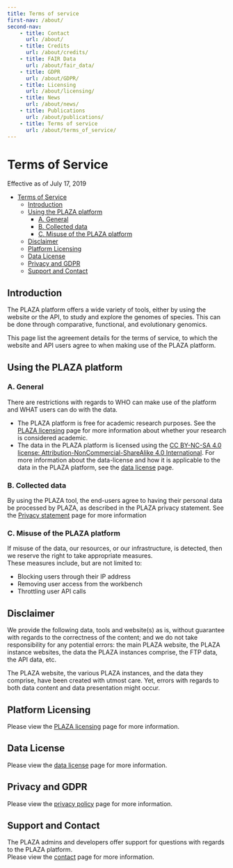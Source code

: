 ```yaml
---
title: Terms of service
first-nav: /about/
second-nav:
    - title: Contact
      url: /about/
    - title: Credits
      url: /about/credits/
    - title: FAIR Data
      url: /about/fair_data/
    - title: GDPR
      url: /about/GDPR/
    - title: Licensing
      url: /about/licensing/
    - title: News
      url: /about/news/
    - title: Publications
      url: /about/publications/
    - title: Terms of service
      url: /about/terms_of_service/
---
```



# Terms of Service


Effective as of July 17, 2019

- [Terms of Service](#terms-of-service)
  - [Introduction](#introduction)
  - [Using the PLAZA platform](#using-the-plaza-platform)
    - [A. General](#a-general)
    - [B. Collected data](#b-collected-data)
    - [C. Misuse of the PLAZA platform](#c-misuse-of-the-plaza-platform)
  - [Disclaimer](#disclaimer)
  - [Platform Licensing](#platform-licensing)
  - [Data License](#data-license)
  - [Privacy and GDPR](#privacy-and-gdpr)
  - [Support and Contact](#support-and-contact)

## Introduction

The PLAZA platform offers a wide variety of tools, either by using the website or the API, to study and explore the genomes of species. This can be done through comparative, functional, and evolutionary genomics.  
  
This page list the agreement details for the terms of service, to which the website and API users agree to when making use of the PLAZA platform.

## Using the PLAZA platform

### A. General

There are restrictions with regards to WHO can make use of the platform and WHAT users can do with the data.

*   The PLAZA platform is free for academic research purposes. See the [PLAZA licensing](/plaza/pages/licensing) page for more information about whether your research is considered academic.
*   The data in the PLAZA platform is licensed using the [CC BY-NC-SA 4.0 license: Attribution-NonCommercial-ShareAlike 4.0 International](https://creativecommons.org/licenses/by-nc-sa/4.0/). For more information about the data-license and how it is applicable to the data in the PLAZA platform, see the [data license](/plaza/pages/data_license) page.

### B. Collected data

By using the PLAZA tool, the end-users agree to having their personal data be processed by PLAZA, as described in the PLAZA privacy statement. See the [Privacy statement](/plaza/pages/gdpr) page for more information

### C. Misuse of the PLAZA platform

If misuse of the data, our resources, or our infrastructure, is detected, then we reserve the right to take appropriate measures.  
These measures include, but are not limited to:

*   Blocking users through their IP address
*   Removing user access from the workbench
*   Throttling user API calls

## Disclaimer

We provide the following data, tools and website(s) as is, without guarantee with regards to the correctness of the content; and we do not take responsibility for any potential errors: the main PLAZA website, the PLAZA instance websites, the data the PLAZA instances comprise, the FTP data, the API data, etc.  
  
The PLAZA website, the various PLAZA instances, and the data they comprise, have been created with utmost care. Yet, errors with regards to both data content and data presentation might occur.

## Platform Licensing

Please view the [PLAZA licensing](/plaza/pages/licensing) page for more information.

## Data License

Please view the [data license](/plaza/pages/data_license) page for more information.

## Privacy and GDPR

Please view the [privacy policy](/plaza/pages/gdpr) page for more information.

## Support and Contact

The PLAZA admins and developers offer support for questions with regards to the PLAZA platform.  
Please view the [contact](/plaza/pages/contact) page for more information.
